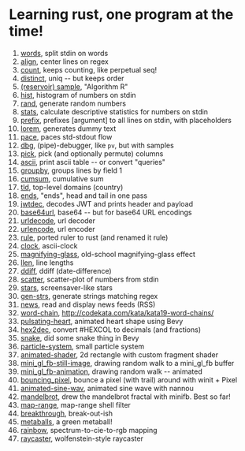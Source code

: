 # Learning rust, one program at the time!

1. [words](../words), split stdin on words
2. [align](./align), center lines on regex
3. [count](./count), keeps counting, like perpetual seq!
4. [distinct](./distinct), uniq -- but keeps order
5. [(reservoir) sample](./sampe), "Algorithm R"
6. [hist](./hist), histogram of numbers on stdin
7. [rand](./rand), generate random numbers
8. [stats](./stats), calculate descriptive statistics for numbers on stdin
9. [prefix](./prefix), prefixes [argument] to all lines on stdin, with placeholders
10. [lorem](./lorem), generates dummy text
11. [pace](./pace), paces std-stdout flow
12. [dbg](./dbg), (pipe)-debugger, like `pv`, but with samples
13. [pick](./pick), pick (and optionally permute) columns
14. [ascii](./ascii), print ascii table -- or convert "queries"
15. [groupby](./groupby), groups lines by field 1
16. [cumsum](./cumsum), cumulative sum
17. [tld](./tld), top-level domains (country)
18. [ends](./ends), "ends", head and tail in one pass
19. [jwtdec](./jwtdec), decodes JWT and prints header and payload
20. [base64url](./base64url), base64 -- but for base64 URL encodings
21. [urldecode](./urldecode), url decoder
22. [urlencode](./urlencode), url encoder
23. [rule](./rule), ported ruler to rust (and renamed it rule)
24. [clock](../misc/clock), ascii-clock
25. [magnifying-glass](../misc/magnifying-glass), old-school magnifying-glass effect
26. [llen](./llen), line lengths
27. [ddiff](./ddiff), ddiff (date-difference)
28. [scatter](./scatter), scatter-plot of numbers from stdin
28. [stars](../misc/stars), screensaver-like stars
29. [gen-strs](./gen-strs), generate strings matching regex
30. [news](./news), read and display news feeds (RSS)
31. [word-chain](../misc/word-chain), http://codekata.com/kata/kata19-word-chains/
32. [pulsating-heart](../misc/bunch-o-bevy-apps/pulsating-heart), animated heart shape using Bevy
33. [hex2dec](./hex2num), convert #HEXCOL to decimals (and fractions)
34. [snake](../misc/bunch-o-bevy-apps/snake), did some snake thing in Bevy
35. [particle-system](../misc/bunch-o-bevy-apps/particle-system), small particle system
36. [animated-shader](../misc/bunch-o-bevy-apps/animated-shader), 2d rectangle with custom fragment shader
37. [mini_gl_fb-still-image](../misc/pixel-poker/mini_gl_fb-still-image), drawing random walk to a mini_gl_fb buffer
38. [mini_gl_fb-animation](../misc/pixel-poker/mini_gl_fb-animation), drawing random walk -- animated
39. [bouncing_pixel](../misc/pixel-poker/bouncing_pixel), bounce a pixel (with trail) around with winit + Pixel
40. [animated-sine-wav](../tutorials/nannou-simple-window), animated sine wave with nannou
41. [mandelbrot](../misc/pixel-poker/mandelbrot), drew the mandelbrot fractal with minifb. Best so far!
42. [map-range](./map-range), map-range shell filter
43. [breakthrough](../misc/bunch-o-bevy-apps/breakthrough), break-out-ish
44. [metaballs](../misc/bunch-o-bevy-apps/metaballs), a green metaball!
45. [rainbow](../misc/pixel-poking/rainbow), spectrum-to-cie-to-rgb mapping
46. [raycaster](../misc/pixel-poking/raycaster), wolfenstein-style raycaster
